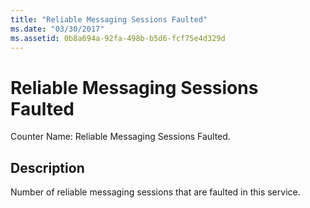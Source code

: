 ```yaml
---
title: "Reliable Messaging Sessions Faulted"
ms.date: "03/30/2017"
ms.assetid: 0b8a694a-92fa-498b-b5d6-fcf75e4d329d
---
```

# Reliable Messaging Sessions Faulted
Counter Name: Reliable Messaging Sessions Faulted.  
  
## Description  
 Number of reliable messaging sessions that are faulted in this service.
